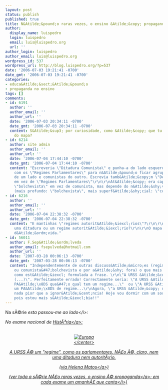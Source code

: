 ```yaml
---
layout: post
status: publish
published: true
title: N&Atilde;&pound;o raras vezes, o ensino &Atilde;&copy; propaganda (V)
author:
  display_name: luispedro
  login: luispedro
  email: luis@luispedro.org
  url: ''
author_login: luispedro
author_email: luis@luispedro.org
wordpress_id: 537
wordpress_url: http://blog.luispedro.org/?p=537
date: '2006-07-03 19:21:41 -0700'
date_gmt: '2006-07-03 19:21:41 -0700'
categories:
- educa&Atilde;&sect;&Atilde;&pound;o
- propaganda no ensino
tags: []
comments:
- id: 6191
  author: ''
  author_email: ''
  author_url: ''
  date: '2006-07-03 20:34:11 -0700'
  date_gmt: '2006-07-03 20:34:11 -0700'
  content: S&Atilde;&sup3; por curiosidade, como &Atilde;&copy; que tu farias a legenda
    do mapa?
- id: 6214
  author: site admin
  author_email: ''
  author_url: ''
  date: '2006-07-04 17:44:10 -0700'
  date_gmt: '2006-07-04 17:44:10 -0700'
  content: "Escreveria \"Ditadura Comunista\" e punha-a do lado esquerdo, trocando-a
    com os \"Regimes Parlamentares\" para n&Atilde;&pound;o ficar agrupado parlamentos&#47;fachos&#47;nazis&#47;ditadores
    de um lado e comunistas do outro. Escrevia tamb&Atilde;&copy;m \"Democracias\"
    em vez de \"Regimes Parlamentares\"\r\n\r\nAt&Atilde;&copy; era capaz de escrever
    \"bolchevista\" em vez de comunista, mas depende do n&Atilde;&shy;vel pretendido
    (mais profundo: \"bolchevista\", mais superf&Atilde;&shy;cial: \"comunista\")."
- id: 6216
  author: ''
  author_email: ''
  author_url: ''
  date: '2006-07-04 22:38:32 -0700'
  date_gmt: '2006-07-04 22:38:32 -0700'
  content: "E mantinhas \"regimes autorit&Atilde;&iexcl;rios\"?\r\n\r\nPortugal era
    uma ditadura ou um regime autorit&Atilde;&iexcl;rio?\r\n\r\nO mapa deixa-me na
    d&Atilde;&ordm;vida."
- id: 56011
  author: F.Sep&Atilde;&ordm;lveda
  author_email: fsepulveda@hotmail.com
  author_url: ''
  date: '2007-03-28 00:06:13 -0700'
  date_gmt: '2007-03-28 00:06:13 -0700'
  content: "Independentemente de outras discuss&Atilde;&micro;es (regimeparlamentar&#47;democracia
    ou comunista&#47;bolchevista e por a&Atilde;&shy; fora) o que mais me choca &Atilde;&copy;
    como est&Atilde;&iexcl; formulada a frase. \r\n\"A URSS &Atilde;&copy; um regime,
    (...)\". Perfeitamente errado! Correctamente seria: \"A URSS &Atilde;&copy; um
    PA&Atilde;\x8DS que&#47;o qual tem um regime...\"  ou \"A URSS &Atilde;&copy;
    um PA&Atilde;\x8DS de regime...\r\nAgora, \"a URSS &Atilde;&copy; um regime....?\"\r\nPronto,
    nada pior que a ignor&Atilde;&cent;ncia! Hoje vou dormir com um sorriso de felicidade
    pois estou mais s&Atilde;&iexcl;bia!!"
---
```

<p>Na s&Atilde;&copy;rie <i>esta passou-me ao lado<&#47;i>:</p>
<p>No exame nacional de <a href="http:&#47;&#47;www.gave.pt&#47;2006&#47;fase1&#47;pe123fase1_2006.pdf">Hist&Atilde;&sup3;ria<&#47;a>:</p>
<p><center><br />
<img id="image536" src="http:&#47;&#47;blog.luispedro.org&#47;wp-content&#47;uploads&#47;2006&#47;07&#47;europa.png" alt="Europa" &#47;><br />
<&#47;center></p>
<p>A URSS &Atilde;&copy; um "regime", como os parlamentares. N&Atilde;&pound;o &Atilde;&copy;, claro, nem uma ditadura nem autorit&Atilde;&iexcl;rio.</p>
<p>(via <a href="http:&#47;&#47;ablasfemia.blogspot.com&#47;2006&#47;07&#47;urss-no-era-uma-ditadura-seria-ento-o.html">Helena Matos<&#47;a>)</p>
<p>(ver toda a s&Atilde;&copy;rie <a href="http:&#47;&#47;blog.luispedro.org&#47;?cat=24">N&Atilde;&pound;o raras vezes, o ensino &Atilde;&copy; propaganda<&#47;a>: <i>em cada exame um amanh&Atilde;&pound; que canta<&#47;i>)</p>
